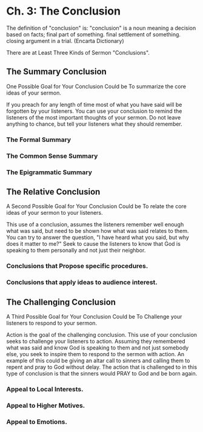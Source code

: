 # Ch. 3: The Conclusion

The definition of "conclusion" is: "conclusion" is a noun meaning a decision based on facts; final part of something. final settlement of something. closing argument in a trial. (Encarta Dictionary)

There are at Least Three Kinds of Sermon "Conclusions".

## The Summary Conclusion

One Possible Goal for Your Conclusion Could be To summarize the core ideas of your sermon.

If you preach for any length of time most of what you have said will be forgotten by your listeners. You can use your conclusion to remind the listeners of the most important thoughts of your sermon. Do not leave anything to chance, but tell your listeners what they should remember.

### The Formal Summary

### The Common Sense Summary

### The Epigrammatic Summary

## The Relative Conclusion

A Second Possible Goal for Your Conclusion Could be To relate the core ideas of your sermon to your listeners.

This use of a conclusion, assumes the listeners remember well enough what was said, but need to be shown how what was said relates to them. You can try to answer the question, "I have heard what you said, but why does it matter to me?" Seek to cause the listeners to know that God is speaking to them personally and not just their neighbor.

### Conclusions that Propose specific procedures.

### Conclusions that apply ideas to audience interest.

## The Challenging Conclusion

A Third Possible Goal for Your Conclusion Could be To Challenge your listeners to respond to your sermon.

Action is the goal of the challenging conclusion. This use of your conclusion seeks to challenge your listeners to action. Assuming they remembered what was said and know God is speaking to them and not just somebody else, you seek to inspire them to respond to the sermon with action. An example of this could be giving an altar call to sinners and calling them to repent and pray to God without delay. The action that is challenged to in this type of conclusion is that the sinners would PRAY to God and be born again.

### Appeal to Local Interests.

### Appeal to Higher Motives.

### Appeal to Emotions.

